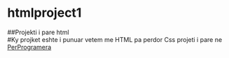 # htmlproject1
##Projekti i pare html <br>
#Ky projket eshte i punuar vetem me HTML  pa perdor Css projeti i pare ne [PerProgramera](http://perprogramera.com)
